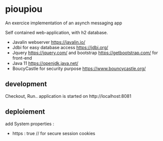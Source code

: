 # pioupiou
An exercice implementation of an asynch messaging app

Self contained web-application, with h2 database.

- Javalin webserver https://javalin.io/
- Jdbi for easy database access https://jdbi.org/
- Jquery https://jquery.com/ and bootstrap https://getbootstrap.com/ for front-end
- Java 11 https://openjdk.java.net/
- BoucyCastle for security purpose https://www.bouncycastle.org/


## development
Checkout, Run.. application is started on http://localhost:8081

## deploiement
add System properties :
- https : true // for secure session cookies
